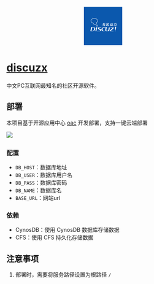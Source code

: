<p align="center">
  <img height="100px" src="./dzx.png" />
</p>

# [discuzx](https://www.discuz.net/)

中文PC互联网最知名的社区开源软件。

## 部署

本项目基于开源应用中心 [oac](https://app.cloud.tencent.com/) 开发部署，支持一键云端部署


[![](https://main.qcloudimg.com/raw/67f5a389f1ac6f3b4d04c7256438e44f.svg)](https://console.cloud.tencent.com/tcb/env/index?action=CreateAndDeployCloudBaseProject&appUrl=https%3A%2F%2Fgithub.com%2FTencent-Cloud-Plugins%2FTencentCloudBase-DZX&branch=master)

### 配置

- `DB_HOST`：数据库地址
- `DB_USER`：数据库用户名
- `DB_PASS`：数据库密码
- `DB_NAME`：数据库名
- `BASE_URL`：网站url


### 依赖

- CynosDB：使用 CynosDB 数据库存储数据
- CFS：使用 CFS 持久化存储数据

## 注意事项

1. 部署时，需要将服务路径设置为根路径 `/`
